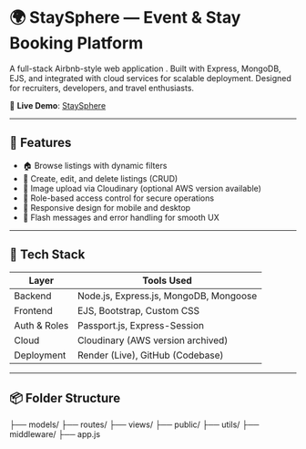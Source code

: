 # 🌍 StaySphere — Event & Stay Booking Platform

A full-stack Airbnb-style web application . Built with Express, MongoDB, EJS, and integrated with cloud services for scalable deployment. Designed for recruiters, developers, and travel enthusiasts.

🔗 **Live Demo**: [StaySphere](https://air-bnb-website.onrender.com/listings)

---

## 🚀 Features

- 🏠 Browse listings with dynamic filters
- 📝 Create, edit, and delete listings (CRUD)
- 📸 Image upload via Cloudinary (optional AWS version available)
- 🔐 Role-based access control for secure operations
- 📱 Responsive design for mobile and desktop
- 🧾 Flash messages and error handling for smooth UX

---

## 🧰 Tech Stack

| Layer        | Tools Used                          |
|--------------|-------------------------------------|
| Backend      | Node.js, Express.js, MongoDB, Mongoose |
| Frontend     | EJS, Bootstrap, Custom CSS          |
| Auth & Roles | Passport.js, Express-Session        |
| Cloud        | Cloudinary (AWS version archived)   |
| Deployment   | Render (Live), GitHub (Codebase)    |

---

## 📦 Folder Structure

├── models/ ├── routes/ ├── views/ ├── public/ ├── utils/ ├── middleware/ ├── app.js

